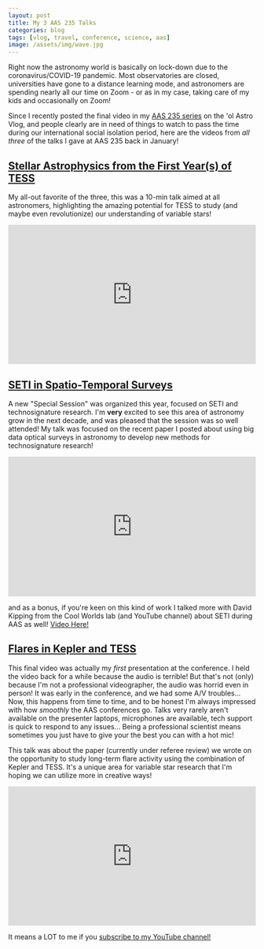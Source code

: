 ```yaml
---
layout: post
title: My 3 AAS 235 Talks
categories: blog
tags: [vlog, travel, conference, science, aas]
image: /assets/img/wave.jpg
---
```


Right now the astronomy world is basically on lock-down due to the coronavirus/COVID-19 pandemic. Most observatories are closed, universities have gone to a distance learning mode, and astronomers are spending nearly all our time on Zoom - or as in my case, taking care of my kids and occasionally on Zoom!

Since I recently posted the final video in my [AAS 235 series](https://www.ifweassume.com/blog/AAS235.html) on the 'ol Astro Vlog, and people clearly are in need of things to watch to pass the time during our international social isolation period, here are the videos from *all three* of the talks I gave at AAS 235 back in January!


## [Stellar Astrophysics from the First Year(s) of TESS](https://www.youtube.com/watch?v=QfOEtQa8Kg0)

My all-out favorite of the three, this was a 10-min talk aimed at all astronomers, highlighting the amazing potential for TESS to study (and maybe even revolutionize) our understanding of variable stars!

<style>
.video-holder {
  position: relative;
  width: 100%;
  height: 0;
  padding-bottom: 56.25%;
  overflow: hidden;
}
.video-holder iframe {
  position: absolute;
  top: 0;
  left: 0;
  width: 100%;
  height: 100%;
}
</style>
<div class="video-holder">
  <iframe width="560"
          height="315"
          src="https://www.youtube.com/embed/QfOEtQa8Kg0"
          frameborder="0"
          allowfullscreen></iframe>
</div>


## [SETI in Spatio-Temporal Surveys](https://www.youtube.com/watch?v=lF0G53Ei1tg)

A new "Special Session" was organized this year, focused on SETI and technosignature research. I'm **very** excited to see this area of astronomy grow in the next decade, and was pleased that the session was so well attended! My talk was focused on the recent paper I posted about using big data optical surveys in astronomy to develop new methods for technosignature research!

<style>
.video-holder {
  position: relative;
  width: 100%;
  height: 0;
  padding-bottom: 56.25%;
  overflow: hidden;
}
.video-holder iframe {
  position: absolute;
  top: 0;
  left: 0;
  width: 100%;
  height: 100%;
}
</style>
<div class="video-holder">
  <iframe width="560"
          height="315"
          src="https://www.youtube.com/embed/lF0G53Ei1tg"
          frameborder="0"
          allowfullscreen></iframe>
</div>

and as a bonus, if you're keen on this kind of work I talked more with David Kipping from the Cool Worlds lab (and YouTube channel) about SETI during AAS as well! [Video Here!](https://www.youtube.com/watch?v=hmb1TblqwV0)

## [Flares in Kepler and TESS](https://www.youtube.com/watch?v=J0gmuC0JHwo)

This final video was actually my *first* presentation at the conference. I held the video back for a while because the audio is terrible! But that's not (only) because I'm not a professional videographer, the audio was horrid even in person! It was early in the conference, and we had some A/V troubles... Now, this happens from time to time, and to be honest I'm always impressed with how *smoothly* the AAS conferences go. Talks very rarely aren't available on the presenter laptops, microphones are available, tech support is quick to respond to any issues... Being a professional scientist means sometimes you just have to give your the best you can with a hot mic!

This talk was about the paper (currently under referee review) we wrote on the opportunity to study long-term flare activity using the combination of Kepler and TESS. It's a unique area for variable star research that I'm hoping we can utilize more in creative ways!

<style>
.video-holder {
  position: relative;
  width: 100%;
  height: 0;
  padding-bottom: 56.25%;
  overflow: hidden;
}
.video-holder iframe {
  position: absolute;
  top: 0;
  left: 0;
  width: 100%;
  height: 100%;
}
</style>
<div class="video-holder">
  <iframe width="560"
          height="315"
          src="https://www.youtube.com/embed/J0gmuC0JHwo"
          frameborder="0"
          allowfullscreen></iframe>
</div>



It means a LOT to me if you [subscribe to my YouTube channel!](http://youtube.com/james-davenport?sub_confirmation=1)

